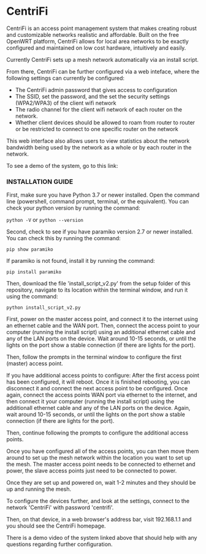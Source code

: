 # CentriFi

CentriFi is an access point management system that makes creating robust and customizable networks realistic and affordable.  Built on the free OpenWRT platform, CentriFi allows for local area networks to be exactly configured and maintained on low cost hardware, intuitively and easily.

Currently CentriFi sets up a mesh network automatically via an install script. 

From there, CentriFi can be further configured via a web inteface, where the following settings can currently be configured:
- The CentriFi admin password that gives access to configuration
- The SSID, set the password, and the set the security settings (WPA2/WPA3) of the client wifi network
- The radio channel for the client wifi network of each router on the network.
- Whether client devices should be allowed to roam from router to router or be restricted to connect to one specific router on the network

This web interface also allows users to view statistics about the network bandwidth being used by the network as a whole or by each router in the network.

To see a demo of the system, go to this link:

### INSTALLATION GUIDE

First, make sure you have Python 3.7 or newer installed.
Open the command line (powershell, command prompt, terminal, or the equivalent).
You can check your python version by running the command:

`python -V` or `python --version`

Second, check to see if you have paramiko version 2.7 or newer installed.
You can check this by running the command:

`pip show paramiko`

If paramiko is not found, install it by running the command:

`pip install paramiko`

Then, download the file 'install_script_v2.py' from the setup folder of this repository, navigate to its location within the terminal window, and run it using the command:

`python install_script_v2.py`

First, power on the master access point, and connect it to the internet using an ethernet cable and the WAN port.  Then, connect the access point to your computer (running the install script) using an additional ethernet cable and any of the LAN ports on the device. Wait around 10-15 seconds, or until the lights on the port show a stable connection (if there are lights for the port).

Then, follow the prompts in the terminal window to configure the first (master) access point.

If you have additional access points to configure:
After the first access point has been configured, it will reboot. Once it is finished rebooting, you can disconnect it and connect the next access point to be configured.  Once again, connect the access points WAN port via ethernet to the internet, and then connect it your computer (running the install script) using the additionall ethernet cable and any of the LAN ports on the device.  Again, wait around 10-15 seconds, or until the lights on the port show a stable connection (if there are lights for the port).

Then, continue following the prompts to configure the additional access points.

Once you have configured all of the access points, you can then move them around to set up the mesh network within the location you want to set up the mesh. The master access point needs to be connected to ethernet and power, the slave access points just need to be connected to power.

Once they are set up and powered on, wait 1-2 minutes and they should be up and running the mesh.

To configure the devices further, and look at the settings, connect to the network 'CentriFi' with password 'centrifi'.

Then, on that device, in a web browser's address bar, visit 192.168.1.1 and you should see the CentriFi homepage.

There is a demo video of the system linked above that should help with any questions regarding further configuration.
